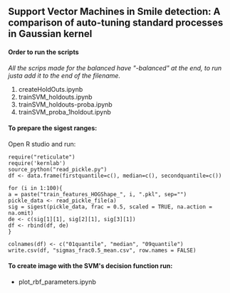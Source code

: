 ## Support Vector Machines in Smile detection: A comparison of auto-tuning standard processes in Gaussian kernel

#### Order to run the scripts

*All the scrips made for the balanced have "-balanced" at the end, to run justa add it to the end of the filename.*

 1. createHoldOuts.ipynb
 2. trainSVM_holdouts.ipynb 
 3. trainSVM_holdouts-proba.ipynb
 4. trainSVM_proba_1holdout.ipynb

#### To prepare the sigest ranges:

Open R studio and run:

    require("reticulate")  
	require('kernlab')  
	source_python("read_pickle.py")  
	df <- data.frame(firstquantile=c(), median=c(), secondquantile=c())  
  
	for (i in 1:100){  
	a = paste("train_features_HOGShape_", i, ".pkl", sep="")  
	pickle_data <- read_pickle_file(a)  
	sig = sigest(pickle_data, frac = 0.5, scaled = TRUE, na.action = na.omit)  
	de <- c(sig[1][1], sig[2][1], sig[3][1])  
	df <- rbind(df, de)  
	}  
  
	colnames(df) <- c("01quantile", "median", "09quantile")  
	write.csv(df, "sigmas_frac0.5_mean.csv", row.names = FALSE)

#### To create image with the SVM's decision function run:

 - plot_rbf_parameters.ipynb
